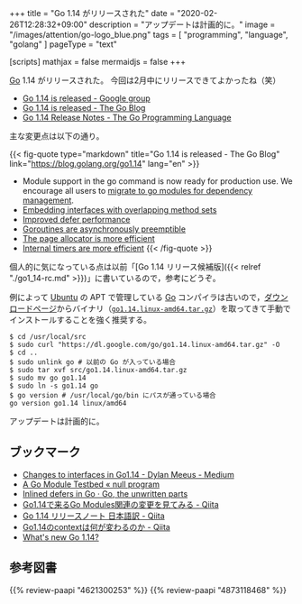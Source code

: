 +++
title = "Go 1.14 がリリースされた"
date =  "2020-02-26T12:28:32+09:00"
description = "アップデートは計画的に。"
image = "/images/attention/go-logo_blue.png"
tags  = [ "programming", "language", "golang" ]
pageType = "text"

[scripts]
  mathjax = false
  mermaidjs = false
+++

[Go] 1.14 がリリースされた。
今回は2月中にリリースできてよかったね（笑）

- [Go 1.14 is released - Google group](https://groups.google.com/forum/#!topic/golang-announce/AYd4cXYG8qk)
- [Go 1.14 is released - The Go Blog](https://blog.golang.org/go1.14)
- [Go 1.14 Release Notes - The Go Programming Language](https://golang.org/doc/go1.14)

主な変更点は以下の通り。

{{< fig-quote type="markdown" title="Go 1.14 is released - The Go Blog" link="https://blog.golang.org/go1.14" lang="en" >}}
- Module support in the go command is now ready for production use. We encourage all users to [migrate to go modules for dependency management](https://golang.org/doc/go1.14#introduction).
- [Embedding interfaces with overlapping method sets](https://golang.org/doc/go1.14#language)
- [Improved defer performance](https://golang.org/doc/go1.14#runtime)
- [Goroutines are asynchronously preemptible](https://golang.org/doc/go1.14#runtime)
- [The page allocator is more efficient](https://golang.org/doc/go1.14#runtime)
- [Internal timers are more efficient](https://golang.org/doc/go1.14#runtime)
{{< /fig-quote >}}

個人的に気になっている点は以前「[Go 1.14 リリース候補版]({{< relref "./go1_14-rc.md" >}})」に書いているので，参考にどうぞ。

例によって [Ubuntu] の APT で管理している [Go] コンパイラは古いので，[ダウンロードページ](https://golang.org/dl/ "Downloads - The Go Programming Language")からバイナリ（[`go1.14.linux-amd64.tar.gz`](https://dl.google.com/go/go1.14.linux-amd64.tar.gz)）を取ってきて手動でインストールすることを強く推奨する。

```text
$ cd /usr/local/src
$ sudo curl "https://dl.google.com/go/go1.14.linux-amd64.tar.gz" -O
$ cd ..
$ sudo unlink go # 以前の Go が入っている場合
$ sudo tar xvf src/go1.14.linux-amd64.tar.gz
$ sudo mv go go1.14
$ sudo ln -s go1.14 go
$ go version # /usr/local/go/bin にパスが通っている場合
go version go1.14 linux/amd64
```

アップデートは計画的に。



## ブックマーク

- [Changes to interfaces in Go1.14 - Dylan Meeus - Medium](https://medium.com/@meeusdylan/changes-to-interfaces-in-go1-14-821ab533f62)
- [A Go Module Testbed « null program](https://nullprogram.com/blog/2020/02/13/)
- [Inlined defers in Go · Go, the unwritten parts](https://rakyll.org/inlined-defers/)
- [Go1.14で来るGo Modules関連の変更を見てみる - Qiita](https://qiita.com/pi9min/items/9dac44c6663e0e933968)
- [Go 1.14 リリースノート 日本語訳 - Qiita](https://qiita.com/c-yan/items/3dd0c63ea4c3041728cc)
- [Go1.14のcontextは何が変わるのか - Qiita](https://qiita.com/tutuz/items/963a6118cec63a4cd2f3)
- [What's new Go 1.14?](https://talks.godoc.org/github.com/qt-luigi/talks/2020/whats-new-go-114.slide)

[Go]: https://go.dev/
[Go 言語]: https://golang.org/ "The Go Programming Language"
[Ubuntu]: https://www.ubuntu.com/ "The leading operating system for PCs, IoT devices, servers and the cloud | Ubuntu"

## 参考図書

{{% review-paapi "4621300253" %}} <!-- プログラミング言語Go -->
{{% review-paapi "4873118468" %}} <!-- Go言語による並行処理 -->
